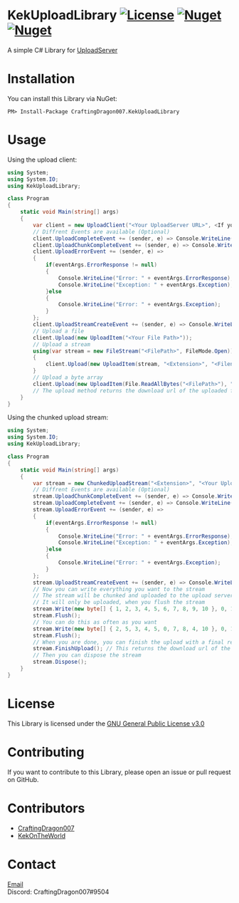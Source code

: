 KekUploadLibrary [![License](https://shields.io/github/license/CraftingDragon007/KekUploadLibrary)](https://github.com/CraftingDragon007/KekUploadLibrary/blob/master/LICENSE) [![Nuget](https://img.shields.io/nuget/v/CraftingDragon007.KekUploadLibrary)](https://www.nuget.org/packages/CraftingDragon007.KekUploadLibrary) [![Nuget](https://img.shields.io/nuget/dt/CraftingDragon007.KekUploadLibrary)](https://www.nuget.org/packages/CraftingDragon007.KekUploadLibrary)
====

A simple C# Library for [UploadServer](https://github.com/KotwOSS/kekupload-server)

# Installation

You can install this Library via NuGet:

```
PM> Install-Package CraftingDragon007.KekUploadLibrary
```

# Usage

Using the upload client:

```C#
using System;
using System.IO;
using KekUploadLibrary;

class Program
{
    static void Main(string[] args)
	{
	    var client = new UploadClient("<Your UploadServer URL>", <If you want to also upload the filenames>);
	    // Diffrent Events are available (Optional)
	    client.UploadCompleteEvent += (sender, e) => Console.WriteLine("Upload Complete: " + e.FileUrl);
	    client.UploadChunkCompleteEvent += (sender, e) => Console.WriteLine("Upload progress: {0}/{1}", e.CurrentChunkCount, e.TotalChunkCount);
	    client.UploadErrorEvent += (sender, e) => 
	    {
	        if(eventArgs.ErrorResponse != null)
	        {
	            Console.WriteLine("Error: " + eventArgs.ErrorResponse);
	            Console.WriteLine("Exception: " + eventArgs.Exception);
	        }else
	        {
	            Console.WriteLine("Error: " + eventArgs.Exception);
	        }
	    };
	    client.UploadStreamCreateEvent += (sender, e) => Console.WriteLine("Upload Stream created: " + e.UploadStreamId);
	    // Upload a file
	    client.Upload(new UploadItem("<Your File Path>"));
	    // Upload a stream
	    using(var stream = new FileStream("<FilePath>", FileMode.Open))
	    {
	        client.Upload(new UploadItem(stream, "<Extension>", "<Filename>")); // the filename is optional and must not contain the extension
	    }
	    // Upload a byte array
	    client.Upload(new UploadItem(File.ReadAllBytes("<FilePath>"), "<Extension>", "<Filename>")); // the filename is optional and must not contain the extension
	    // The upload method returns the download url of the uploaded file
	}
}
```

Using the chunked upload stream:

```C#
using System;
using System.IO;
using KekUploadLibrary;

class Program
{
    static void Main(string[] args)
    {
        var stream = new ChunkedUploadStream("<Extension>", "<Your UploadServer URL>", "<Filename>"); // the filname can be null and must not contain the extension
        // Diffrent Events are available (Optional)
        stream.UploadChunkCompleteEvent += (sender, e) => Console.WriteLine("Upload progress: {0}/{1}", e.CurrentChunkCount, e.TotalChunkCount);
        stream.UploadCompleteEvent += (sender, e) => Console.WriteLine("Upload Complete: " + e.FileUrl);
        stream.UploadErrorEvent += (sender, e) => 
        {
            if(eventArgs.ErrorResponse != null)
            {
                Console.WriteLine("Error: " + eventArgs.ErrorResponse);
                Console.WriteLine("Exception: " + eventArgs.Exception);
            }else
            {
                Console.WriteLine("Error: " + eventArgs.Exception);
            }
        };
        stream.UploadStreamCreateEvent += (sender, e) => Console.WriteLine("Upload Stream created: " + e.UploadStreamId);
        // Now you can write everything you want to the stream
        // The stream will be chunked and uploaded to the upload server
        // It will only be uploaded, when you flush the stream
        stream.Write(new byte[] { 1, 2, 3, 4, 5, 6, 7, 8, 9, 10 }, 0, 10);
        stream.Flush();
        // You can do this as often as you want
        stream.Write(new byte[] { 2, 5, 3, 4, 5, 0, 7, 8, 4, 10 }, 0, 10);
        stream.Flush();
        // When you are done, you can finish the upload with a final request
        stream.FinishUpload(); // This returns the download url of the uploaded bytes
        // Then you can dispose the stream
        stream.Dispose();
    }
}
```

# License

This Library is licensed under the [GNU General Public License v3.0](https://www.gnu.org/licenses/gpl-3.0.en.html)

# Contributing

If you want to contribute to this Library, please open an issue or pull request on GitHub.

# Contributors

- [CraftingDragon007](https://github.com/CraftingDragon007)
- [KekOnTheWorld](https://github.com/KekOnTheWorld)

# Contact

[Email](mailto:craftingdragon007@outlook.com)
<br>
Discord: CraftingDragon007#9504